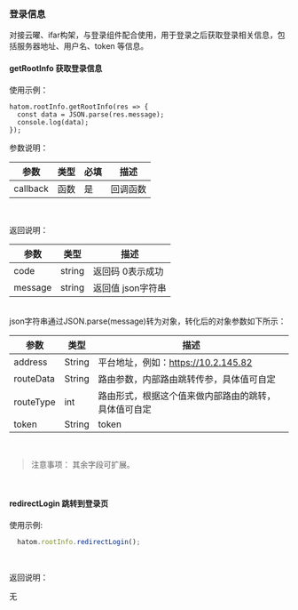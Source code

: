 ### 登录信息

对接云曜、ifar构架，与登录组件配合使用，用于登录之后获取登录相关信息，包括服务器地址、用户名、token 等信息。

#### getRootInfo 获取登录信息

使用示例：

```
hatom.rootInfo.getRootInfo(res => {
  const data = JSON.parse(res.message);
  console.log(data);
});
```
参数说明：


  | 参数               | 类型  | 必填 | 描述                                                                           |
  | ------------------ | ------ | -------- | ------------------------------------------------------------------------------ |
  | callback           | 函数  | 是 | 回调函数 

&nbsp;


返回说明：

  | 参数 | 类型   | 描述                               |
  | ----- | ------ | ---------------------------------- |
  | code  | string | 返回码  0表示成功 |
  | message  | string | 返回值  json字符串 |

  <br />
  json字符串通过JSON.parse(message)转为对象，转化后的对象参数如下所示：

  | 参数          | 类型   | 描述                                |
  | ------------- | ------ | ----------------------------------- |
  | address       | String | 平台地址，例如：https://10.2.145.82 |
  | routeData     | String | 路由参数，内部路由跳转传参，具体值可自定                  |
  | routeType     | int | 路由形式，根据这个值来做内部路由的跳转，具体值可自定                  |
  | token         | String | token                               |

  <br />

> 注意事项： 其余字段可扩展。

&nbsp;

#### redirectLogin 跳转到登录页

使用示例:

```javascript
  hatom.rootInfo.redirectLogin();
```
<br />

返回说明：

  无